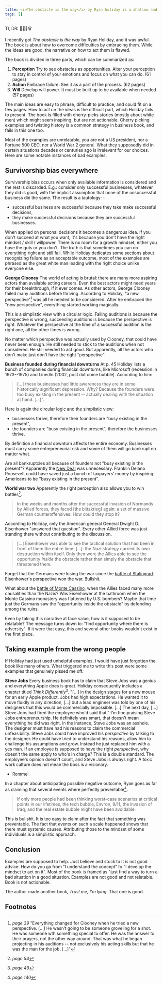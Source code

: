 ```yaml
---
title: <i>The obstacle is the way</i> by Ryan holiday is a shallow and unhelpful
tags: []
---
```


Tl, DR: 🤨😠📕🗑️

I recently got *The obstacle is the way* by Ryan Holiday, and it was awful.
The book is about how to overcome difficulties by embracing them.
While the ideas are good, the narrative on how to act them is flawed.

The book is divided in three parts, which can be summarized as:
1. **Perception** Try to see obstacles as opportunities.
Alter your perception to stay in control of your emotions and focus on what you can do.
(61 pages)
2. **Action** Embrace failure. See it as a part of the process. (62 pages)
3. **Will** Develop will power. It must be built up to be available when needed. (57 pages)

The main ideas are easy to phrase, difficult to practice, and could fit on a few pages.
How to act on the ideas is the difficult part, which Holiday fails to present. 
The book is filled with cherry-picks stories (mostly about white men) which might seem inspiring, but are not actionable.
Cherry picking examples and twisting history is a common strategy in business book, and fails in this one too.

Most of the examples are unrelatable, you are not a US president, nor a Fortune 500 CEO, nor a World War 2 general.
What they supposedly did in certain situations decades or centuries ago is irrelevant for our choices.
Here are some notable instances of bad examples.


## Survivorship bias everywhere

Survivorship bias occurs when only available information is considered and the rest is discarded.
E.g.: consider only successful businesses, whatever they did is good, with the implicit assumption that none of the unsuccessful business did the same.
The result is a tautology: -
- successful business are successful because they take make successful decisions,
- they make successful decisions because they are successful businesses.

When applied on personal decisions it becomes a dangerous idea.
If you don't succeed at what you want, it's because you don't have the right mindset / skill / willpower.
There is no room for a growth mindset, either you have the guts or you don't.
The truth is that sometimes you can do everything right and still fail.
While Holiday dedicates some sections about recognizing failure as an acceptable outcome, most of the examples are phrased as the great white man leading with the right choice unlike everyone else.

**George Clooney**
The world of acting is brutal: there are many more aspiring actors than available acting careers.
Even the best actors might need years for their breakthrough, if it ever comes.
As other actors, George Clooney failed many auditions before thriving.
According to Holiday, "a new perspective"[^george] was all he needed to be considered.
After he embraced the "new perspective", everything started working magically.

This is a simplistic view with a circular logic.
Failing auditions is because the perspective is wrong, succeeding auditions is because the perspective is right.
Whatever the perspective at the time of a successful audition is the right one, all the other times is wrong.  

No matter which perspective was actually used by Clooney, that could have never been enough.
He still needed to stick to the auditions when not considered.
He still needed to act good.
But apparently, all the actors who don't make just don't have the right "perspective".

**Business founded during financial downturns**
At p. 45 Holiday lists a bunch of companies during financial downturns, like Microsoft (recession in 1973--1975) and LinedIn (2002, post dot come bubble).
According to him:
> [...] these businesses had little awareness they ere in some historically significant depression.
> Why? Because the founders were too busy existing in the present -- actually dealing with the situation at hand. [...]".

Here is again the circular logic and the simplistic view: 
- businesses thrive, therefore their founders are "busy existing in the present", 
- the founders are "busy existing in the present", therefore the businesses thrive.

By definition a financial downturn affects the entire economy.
Businesses must carry some entrepreneurial risk and some of them will go bankrupt no matter what.

Are all bankruptcies all because of founders not "busy existing in the present"?
Apparently the [New Deal](https://www.britannica.com/event/New-Deal) was unnecessary.
Franklin Delano Roosevelt could have saved just a bunch of taxpayers' money by inspiring Americans to be "busy existing in the present".

**World war two**
Apparently the right perception also allows you to win battles[^eisenhower].
> In the weeks and months after the successful invasion of Normandy by Allied forces, they faced [the blitzkrieg] again: a set of massive German counteroffensives. How could they stop it?

According to Holiday, only the American general General Dwight D. Eisenhower "answered that question".
Every other Allied force was just standing there without contributing to the discussion.

> [...] Eisenhower was able to see the tactical solution that had been in front of them the entire time: [...]: the Nazi strategy carried its own destruction within itself.
> Only then were the Allies able to see the opportunity *inside* the obstacle rather than simply the obstacle that threatened them.

Forget that the Germans were losing the war since the [battle of Stalingrad](https://www.britannica.com/event/Battle-of-Stalingrad).
Eisenhower's perspective won the war.
Bullshit.

What about the [battle of Monte Cassino](https://www.britannica.com/topic/Battle-of-Monte-Cassino), when the Allies faced many more causalities than the Nazis?
Was Eisenhower at the bathroom when the Monte Cassino monastery was flattened by U.S. bombers?
Maybe that time just the Germans saw the "opportunity inside the obstacle" by defending among the ruins.

Even by taking this narrative at face value, how is it supposed to be relatable?
The message turns down to: "find opportunity where there is adversity".
If it were that easy, this and several other books wouldn't exist in the first place.


## Taking example from the wrong people

If Holiday had just used unhelpful examples, I would have just forgotten the book like many others.
What triggered me to write this post were some examples that genuinely pissed me off.

**Steve Jobs**
Every business book has to claim that Steve Jobs was a genius and everything Apple does is great.
Holiday consequently includes a chapter titled *Think Differently*[^stevejobs].
"[...] in the design stages for a new mouse for an early Apple product, Jobs had high expectations.
He wanted it to move fluidly in any direction, [...] but a lead engineer was told by one of his designers that this would be commercially impossible. [...]
The next day, [...] Steve Jobs had fired the employee who'd said that."
I'm fine praising Steve Jobs entrepreneurship.
He definitely was smart, that doesn't mean everything he did was right.
In ths instance, Steve Jobs was an asshole.
The designer must have had his reasons to claim the commercial unfeasibility.
Steve Jobs could have improved his *perspective* by talking to the designer.
He could have tried to understand his reasons, allow him to challenge his assumptions and grow.
Instead he just replaced him with a yes man.
If an employee is supposed to have the right *perspective*, why doesn't the same apply to who's in charge?
This is a double standard.
The employee's opinion doesn't count, and Steve Jobs is always right.
A toxic work culture does not mean the boss is a visionary.

- Rommel


In a chapter about anticipating possible negative outcome, Ryan goes as far as claiming that several events where perfectly preventable[^worstcase].
> If only more people had been thinking worst-case scenarios at critical points in our lifetimes, the tech bubble, Envron, 9/11, the invasion of Iraq, and the real estate bubble might have been avoidable.

This is bullshit.
It is too easy to claim after the fact that something was preventable.
The fact that events on such a scale happened shows that there must systemic causes.
Attributing those to the mindset of some individuals is a simplistic approach. 

## Conclusion

Examples are supposed to help.
Just believe and stuck to it is not good advice.
How do you go from "I understand the concept" to "I develop the mindset to act on it".
Most of the book is framed as "just find a way to turn a bad situation in a good situation.
Examples are not good and not relatable.
Book is not actionable.

The author made another book, *Trust me, I'm lying*. That one is good.


## Footnotes
[^george]: *page 39* "Everything changed for Clooney when he tried a new perspective. [...] He wasn't going to be someone groveling for a shot. He was someone wth something special to offer. He was the answer to their prayers, not the other way around. That was what he began projecting in his auditions -- not exclusively his acting skills but that he was the man for the job. [...]"
[^eisenhower]: *page 54*
[^stevejobs]: *page 49*
[^worstcase]: *page 140*
